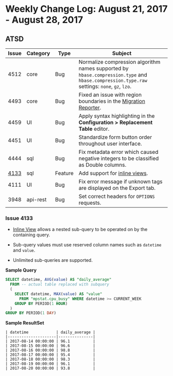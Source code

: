 # Weekly Change Log: August 21, 2017 - August 28, 2017

## ATSD

| Issue| Category    | Type    | Subject              |
|------|-------------|---------|----------------------|
| 4512 | core | Bug | Normalize compression algorithm names supported by <br>`hbase.compression.type` and `hbase.compression.type.raw` settings: `none`, `gz`, `lzo`. |
| 4493 | core | Bug | Fixed an issue with region boundaries in the [Migration Reporter](../../administration/migration/reporter.md). |
| 4459 | UI | Bug | Apply syntax highlighting in the **Configuration > Replacement Table** editor. |
| 4451 | UI | Bug | Standardize form button order throughout user interface. |
| 4444 | sql | Bug | Fix metadata error which caused negative integers to be classified as Double columns. |
| [4133](#issue-4133) | sql | Feature | Add support for [inline views](../../sql#inline-views). |
| 4111 | UI | Bug | Fix error message if unknown tags are displayed on the Export tab. |
| 3948 | api-rest | Bug | Set correct headers for `OPTIONS` requests. |

### Issue 4133

* [Inline View](../../sql#inline-views) allows a nested sub-query to be operated on by the containing query.

* Sub-query values must use reserved column names such as `datetime` and `value`.

* Unlimited sub-queries are supported.

**Sample Query**

```sql
SELECT datetime, AVG(value) AS "daily_average"
  FROM -- actual table replaced with subquery
  (
    SELECT datetime, MAX(value) AS "value"
      FROM "mpstat.cpu_busy" WHERE datetime >= CURRENT_WEEK
    GROUP BY PERIOD(1 HOUR)
  )
GROUP BY PERIOD(1 DAY)
```

**Sample ResultSet**

```ls
| datetime            | daily_average |
|---------------------|---------------|
| 2017-08-14 00:00:00 | 96.1          |
| 2017-08-15 00:00:00 | 96.6          |
| 2017-08-16 00:00:00 | 98.8          |
| 2017-08-17 00:00:00 | 95.4          |
| 2017-08-18 00:00:00 | 98.3          |
| 2017-08-19 00:00:00 | 96.1          |
| 2017-08-20 00:00:00 | 93.8          |
```

